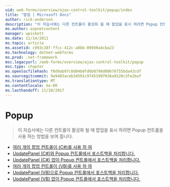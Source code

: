 ```yaml
---
uid: web-forms/overview/ajax-control-toolkit/popup/index
title: "팝업 | Microsoft Docs"
author: rick-anderson
description: "이 자습서에는 다른 컨트롤이 활성화 될 때 팝업을 표시 하려면 Popup 컨트롤을 사용 하는 방법을 보여 줍니다."
ms.author: aspnetcontent
manager: wpickett
ms.date: 11/14/2011
ms.topic: article
ms.assetid: c993c38f-ffcc-412c-a8bb-09569a4cba23
ms.technology: dotnet-webforms
ms.prod: .net-framework
msc.legacyurl: /web-forms/overview/ajax-control-toolkit/popup
msc.type: chapter
ms.openlocfilehash: f0d9ab97c0d04b0fd6b8798d08676755bda43cdf
ms.sourcegitcommit: 9a9483aceb34591c97451997036a9120c3fe2baf
ms.translationtype: MT
ms.contentlocale: ko-KR
ms.lasthandoff: 11/10/2017
---
```

<a name="popup"></a>Popup
====================
> 이 자습서에는 다른 컨트롤이 활성화 될 때 팝업을 표시 하려면 Popup 컨트롤을 사용 하는 방법을 보여 줍니다.


- [여러 개의 팝업 컨트롤이 (C#)를 사용 하 여](using-multiple-popup-controls-cs.md)
- [UpdatePanel (C#)와 Popup 컨트롤에서 포스트백을 처리합니다.](handling-postbacks-from-a-popup-control-with-an-updatepanel-cs.md)
- [UpdatePanel (C#) 없이 Popup 컨트롤에서 포스트백을 처리합니다.](handling-postbacks-from-a-popup-control-without-an-updatepanel-cs.md)
- [여러 개의 팝업 컨트롤이 (VB)를 사용 하 여](using-multiple-popup-controls-vb.md)
- [UpdatePanel (VB)으로 Popup 컨트롤에서 포스트백을 처리합니다.](handling-postbacks-from-a-popup-control-with-an-updatepanel-vb.md)
- [UpdatePanel (VB) 없이 Popup 컨트롤에서 포스트백을 처리합니다.](handling-postbacks-from-a-popup-control-without-an-updatepanel-vb.md)
